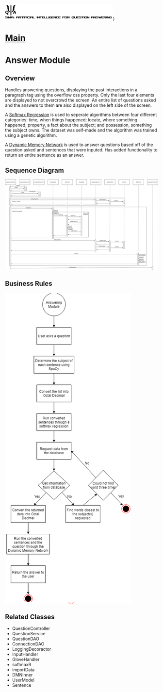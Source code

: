 ![SAI-QA Logo](/Capstone-SAIQA/img/logo.png))
# [Main](/Capstone-SAIQA/README.md)
# Answer Module
## Overview
Handles answering questions, displaying the past interactions in a paragraph tag using the overflow css property.  Only the last four elements are displayed to not overcrowd the screen.  An entire list of questions asked and the answers to them are also displayed on the left side of the screen.

A [Softmax Regression](https://github.com/mark-mo/docs/blob/master/Capstone-SAIQA/docs/MainAlgorithms.md#softmax-regression) is used to seperate algorithms between four different categories: time, when things happened; locate, where something happened; property, a fact about the subject; and possession, something the subject owns.  The dataset was self-made and the algorithm was trained using a genetic algorithm.

A [Dynamic Memory Network](https://github.com/mark-mo/docs/blob/master/Capstone-SAIQA/docs/MainAlgorithms.md#dynamic-memory-network) is used to answer questions based off of the question asked and sentences that were inputed.  Has added functionality to return an entire sentence as an answer.

## Sequence Diagram
![Answer Module Sequence Diagram](/Capstone-SAIQA/img/Answer_Module.png)

## Business Rules
![Answer Module Business Rules](/Capstone-SAIQA/img/Answer_Rules.png)

## Related Classes
- QuestionController
- QuestionService
- QuestionDAO
- ConnectionDAO
- LoggingDecoractor
- InputHandler
- GloveHandler
- softmaxR
- importData
- DMNInner
- UserModel
- Sentence